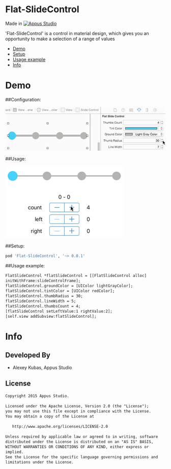 Flat-SlideControl
=====================

Made in [![Appus Studio](https://github.com/appus-studio/Appus-Splash/blob/master/image/logo.png)](http://appus.pro)

'Flat-SlideControl' is a control in material design, which gives you an opportunity to make a selection of a range of values

* [Demo](#demo)
* [Setup](#setup)
* [Usage example](#usage-example)
* [Info](#info)

# Demo

##Configuration:

![](https://github.com/CrazyRA2Ivan/Test/blob/qweqwe/storyboardConfig.gif)

##Usage:

![](https://github.com/CrazyRA2Ivan/Test/blob/qweqwe/usage.gif)

##Setup:
```Ruby
pod 'Flat-SlideControl', '~> 0.0.1'
```

##Usage example:

    FlatSlideControl *flatSlideControl = [[FlatSlideControl alloc] initWithFrame:slideControlFrame];
    flatSlideControl.groundColor = [UIColor lightGrayColor];
    flatSlideControl.tintColor = [UIColor redColor];
    flatSlideControl.thumbRadius = 30;
    flatSlideControl.lineWidth = 5;
    flatSlideControl.thumbsCount = 4;
    [flatSlideControl setLeftValue:1 rightValue:2];
    [self.view addSubview:flatSlideControl];

# Info

Developed By
------------

* Alexey Kubas, Appus Studio

License
--------

    Copyright 2015 Appus Studio.

    Licensed under the Apache License, Version 2.0 (the "License");
    you may not use this file except in compliance with the License.
    You may obtain a copy of the License at

       http://www.apache.org/licenses/LICENSE-2.0

    Unless required by applicable law or agreed to in writing, software
    distributed under the License is distributed on an "AS IS" BASIS,
    WITHOUT WARRANTIES OR CONDITIONS OF ANY KIND, either express or implied.
    See the License for the specific language governing permissions and
    limitations under the License.
